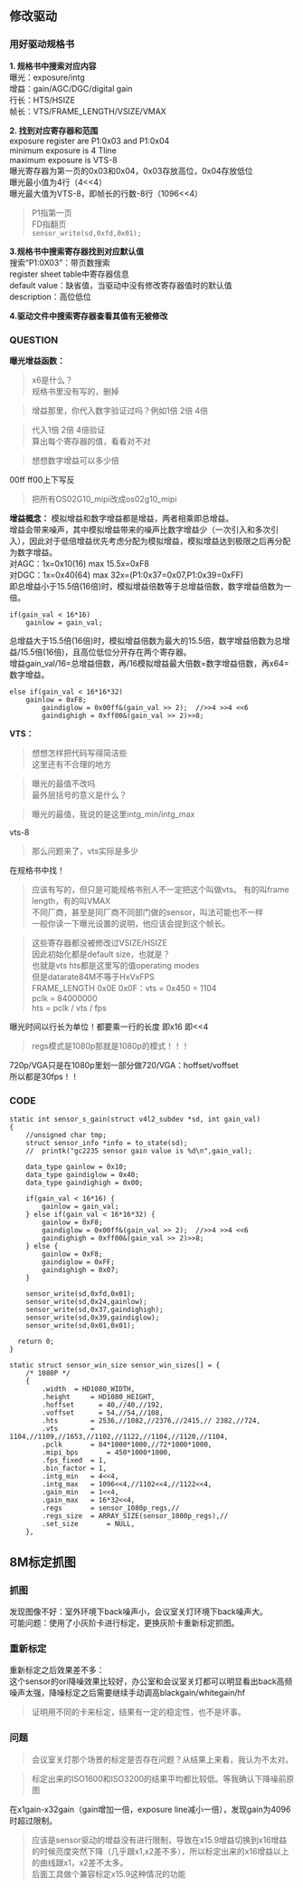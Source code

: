 ## 修改驱动

### 用好驱动规格书
**1. 规格书中搜索对应内容**  
曝光：exposure/intg  
增益：gain/AGC/DGC/digital gain  
行长：HTS/HSIZE  
帧长：VTS/FRAME_LENGTH/VSIZE/VMAX

**2. 找到对应寄存器和范围**  
exposure register are P1:0x03 and P1:0x04  
minimum exposure is 4 Tline  
maximum exposure is VTS-8  
曝光寄存器为第一页的0x03和0x04，0x03存放高位，0x04存放低位  
曝光最小值为4行（4<<4）  
曝光最大值为VTS-8，即帧长的行数-8行（1096<<4）  
> P1指第一页   
> FD指翻页  
> `sensor_write(sd,0xfd,0x01);`  

**3.规格书中搜索寄存器找到对应默认值**  
搜索“P1:0X03”：带页数搜索  
register sheet table中寄存器信息  
default value：缺省值，当驱动中没有修改寄存器值时的默认值  
description：高位低位  

**4.驱动文件中搜索寄存器查看其值有无被修改**


### QUESTION
**曝光增益函数：**  
> x6是什么？  
> 规格书里没有写的，删掉  

> 增益那里，你代入数字验证过吗？例如1倍  2倍  4倍  

> 代入1倍  2倍  4倍验证  
> 算出每个寄存器的值，看看对不对  

> 想想数字增益可以多少倍    

00ff ff00上下写反  

> 把所有OS02G10_mipi改成os02g10_mipi  

**增益概念：**
模拟增益和数字增益都是增益，两者相乘即总增益。  
增益会带来噪声，其中模拟增益带来的噪声比数字增益少（一次引入和多次引入），因此对于低倍增益优先考虑分配为模拟增益，模拟增益达到极限之后再分配为数字增益。  
对AGC：1x=0x10(16) max 15.5x=0xF8  
对DGC：1x=0x40(64) max 32x=(P1:0x37=0x07,P1:0x39=0xFF)  
即总增益小于15.5倍(16倍)时，模拟增益倍数等于总增益倍数，数字增益倍数为一倍。  
```
if(gain_val < 16*16) 
    gainlow = gain_val;
 ```
总增益大于15.5倍(16倍)时，模拟增益倍数为最大的15.5倍，数字增益倍数为总增益/15.5倍(16倍)，且高位低位分开存在两个寄存器。  
增益gain_val/16=总增益倍数，再/16模拟增益最大倍数=数字增益倍数，再x64=数字增益。  
```
else if(gain_val < 16*16*32) 
    gainlow = 0xF8;
		gaindiglow = 0x00ff&(gain_val >> 2);  //>>4 >>4 <<6
		gaindighigh = 0xff00&(gain_val >> 2)>>8;
```

**VTS：**  
> 想想怎样把代码写得简洁些  
> 这里还有不合理的地方  

> 曝光的最值不改吗  
> 最外层括号的意义是什么？  

> 曝光的最值，我说的是这里intg_min/intg_max  

vts-8  

> 那么问题来了，vts实际是多少  

在规格书中找！  

> 应该有写的，但只是可能规格书别人不一定把这个叫做vts。  有的叫frame length，有的叫VMAX  
> 不同厂商，甚至是同厂商不同部门做的sensor，叫法可能也不一样  
> 一般你读一下曝光设置的说明，他应该会提到这个帧长。  

>这些寄存器都没被修改过VSIZE/HSIZE  
>因此初始化都是default size，也就是？  
>也就是vts hts都是这里写的值operating modes  
>但是datarate84M不等于HxVxFPS  
> FRAME_LENGTH 0x0E 0x0F：vts = 0x450 = 1104  
> pclk = 84000000  
> hts = pclk / vts / fps  

曝光时间以行长为单位！都要乘一行的长度 即x16 即<<4  

> regs模式是1080p那就是1080p的模式！！！  

720p/VGA只是在1080p里划一部分做720/VGA：hoffset/voffset    
所以都是30fps！！   


### CODE
```
static int sensor_s_gain(struct v4l2_subdev *sd, int gain_val)
{
	//unsigned char tmp;
	struct sensor_info *info = to_state(sd);
	//	printk("gc2235 sensor gain value is %d\n",gain_val);
	
	data_type gainlow = 0x10;
	data_type gaindiglow = 0x40;
	data_type gaindighigh = 0x00;

	if(gain_val < 16*16) {
		gainlow = gain_val;
	} else if(gain_val < 16*16*32) {
		gainlow = 0xF8;
		gaindiglow = 0x00ff&(gain_val >> 2);  //>>4 >>4 <<6
		gaindighigh = 0xff00&(gain_val >> 2)>>8;
	} else {
	    gainlow = 0xF8;
		gaindiglow = 0xFF;
		gaindighigh = 0x07;
	}

	sensor_write(sd,0xfd,0x01);
	sensor_write(sd,0x24,gainlow);
	sensor_write(sd,0x37,gaindighigh);
	sensor_write(sd,0x39,gaindiglow);
	sensor_write(sd,0x01,0x01);	
	
  return 0;
}

static struct sensor_win_size sensor_win_sizes[] = {
	/* 1080P */
	{
		.width	= HD1080_WIDTH,
		.height 	= HD1080_HEIGHT,
		.hoffset	  = 40,//40,//192,
		.voffset	  = 54,//54,//108,
		.hts		= 2536,//1082,//2376,//2415,// 2382,//724,
		.vts		= 1104,//1109,//1653,//1102,//1122,//1104,//1120,//1104,
		.pclk		= 84*1000*1000,//72*1000*1000,
		.mipi_bps		= 450*1000*1000,
		.fps_fixed  = 1,
		.bin_factor = 1,
		.intg_min   = 4<<4,
		.intg_max   = 1096<<4,//1102<<4,//1122<<4,
		.gain_min   = 1<<4,
		.gain_max   = 16*32<<4,
		.regs       = sensor_1080p_regs,//
		.regs_size  = ARRAY_SIZE(sensor_1080p_regs),//
		.set_size		= NULL,
	},
```


## 8M标定抓图

### 抓图
发现图像不好：室外环境下back噪声小，会议室关灯环境下back噪声大。  
可能问题：使用了小灰阶卡进行标定，更换灰阶卡重新标定抓图。  

### 重新标定

重新标定之后效果差不多：  
这个sensor的ori降噪效果比较好，办公室和会议室关灯都可以明显看出back高频噪声太强，降噪标定之后需要继续手动调高blackgain/whitegain/hf  
> 证明用不同的卡来标定，结果有一定的稳定性，也不是坏事。  


### 问题
> 会议室关灯那个场景的标定是否存在问题？从结果上来看，我认为不太对。  

> 标定出来的ISO1600和ISO3200的结果平均都比较低。等我确认下降噪前原图  

在x1gain-x32gain（gain增加一倍，exposure line减小一倍），发现gain为4096时超过限制。
> 应该是sensor驱动的增益没有进行限制，导致在x15.9增益切换到x16增益的时候亮度突然下降（几乎跟x1,x2差不多），所以标定出来的x16增益以上的曲线跟x1，x2差不太多。  
> 后面工具做个兼容标定x15.9这种情况的功能  
